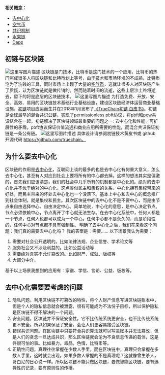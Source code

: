 ﻿**相关概念：**

- [去中心化](https://baike.baidu.com/item/%E5%8E%BB%E4%B8%AD%E5%BF%83%E5%8C%96/8719532?fr=aladdin)
- [空气币](https://www.jfq.com/college/rationale/10463.shtml)
- [共识机制](https://blog.csdn.net/jeffrey__zhou/article/details/56672948)
- [水果链](https://blog.csdn.net/happyfromtbq/article/details/80574610)
- [Dapp](https://baijiahao.baidu.com/s?id=1593069693690800933&wfr=spider&for=pc)

初链与区块链
------
![这里写图片描述](https://img-blog.csdn.net/20180815125125720?watermark/2/text/aHR0cHM6Ly9ibG9nLmNzZG4ubmV0L3FxXzM4NzY4Nzgz/font/5a6L5L2T/fontsize/400/fill/I0JBQkFCMA==/dissolve/70)
区块链是门技术，比特币是这门技术的一个应用，比特币的热门照成很多人将区块链和比特币划上等号，由于技术和市场环境的不成熟，比特币沦为了洗钱的工具，同时市场上出现了大量的[空气币](https://www.jfq.com/college/rationale/10463.shtml)，这就让很多人对区块链产生了质疑，认为区块链就是做传销的。然而随着时间的流逝，这些上层沙土终将逝去，留下的将是底层的区块链技术。
![这里写图片描述](https://img-blog.csdn.net/20180815125358631?watermark/2/text/aHR0cHM6Ly9ibG9nLmNzZG4ubmV0L3FxXzM4NzY4Nzgz/font/5a6L5L2T/fontsize/400/fill/I0JBQkFCMA==/dissolve/70)
为打造免费、开放、安全、高效、易用的区块链技术基础行业基础设施，建设区块链经济体运营商业基础设施，[初链](https://www.truechain.pro/zh/)项目应运而生并在2018年1月发布了[《TrueChain初链 白皮书》](https://www.truechain.pro/Truechain.pdf)。初链是全球最早的混合共识公链，实现了permissionless pbft协议，将[pbft和pow](https://blog.csdn.net/jeffrey__zhou/article/details/56672948)共识结合在一起。初链解决了区块链领域最重要的问题之一: 去中心化和性能／可扩展性的矛盾。pbft协议保证价值流通和商业应用所需要的性能，而混合共识保证初链是一条公有链。
![这里写图片描述](https://img-blog.csdn.net/20180815154156942?watermark/2/text/aHR0cHM6Ly9ibG9nLmNzZG4ubmV0L3FxXzM4NzY4Nzgz/font/5a6L5L2T/fontsize/400/fill/I0JBQkFCMA==/dissolve/70)
具体设计请参阅初链技术黄皮书或 github 开源代码 https://github.com/truechain。

为什么要去中心化
--------
区块链的作用是[去中心化](https://baike.baidu.com/item/%E5%8E%BB%E4%B8%AD%E5%BF%83%E5%8C%96/8719532?fr=aladdin)，互联网上谈的最多的也是去中心化有何重大意义，怎么去中心化，甚至有人对应到社会上要将所有的中心都去掉。这样的想法其实是偏激的，首先我们应该清楚，我们的社会中几乎所有的机制都是中心化的。绝对的去中心化并不优于绝对的中心化，这点类似民主和集权的关系，中心化拥有集权带来的好处，而民主带来的坏处去中心化也一个没落下。基本上中心和去中心的概念推广到社会体制，就是集权和民主。其次区块链中的去中心化不是不要中心，而是由节点来自由选择中心、自由决定中心。简单地说，中心化的意思，是中心决定节点。节点必须依赖中心，节点离开了中心就无法生存。在去中心化系统中，任何人都是一个节点，任何人也都可以成为一个中心。任何中心都不是永久的，而是阶段性的，任何中心对节点都不具有强制性。
明确了去中心化之后，我们在来看这个问题：我们真的需要去中心化吗？
我的答案是：需要......
以下场景我认为需要：

 1. 需要对社会公开透明的。比如法律法规、企业信誉、学术论文等
 2. 服务社会又不涉及利益的。比如公益活动等
 3. 需要绝对真实不允许篡改的。比如财产、成就、版权等
 4. 大部分中介。

基于以上场景我想到的应用有：家谱、学信、言论、公益、版权等。

去中心化需要要考虑的问题
-------------------

 1. 隐私问题。利用区块链不可篡改的特性，将个人财产信息写进区块链账本中，但是个人的隐私信息就会被泄露，很有可能成为不法份子目标，所以保护隐私是区块链不得不解决的一个问题。
 2. 安全问题。区块链并不保证安全性。它不比传统系统更安全，也不比传统系统更不安全。所以如果保证了安全，会让人们更容易接受区块链。
 3. 错误共识问题。在区块链中只要符合共识算法就可以写进账本并无法篡改，但是人们的贪念一旦达成共识，那么区块链就会沦为不良信息传递的载体，这是件很可怕的事。比如暴力，毒品，色情，比特币等。
 4. 正确性问题。真理往往掌握在少数人手里，而在区块链中，真理只会掌握在多数人手里，这时就会出现，如果多数人掌握的不是真理呢？这就像曾生杀人，哥白尼的日心说一样。所以区块链不能只做区块链，要做智能区块链，要有选择性的记录，要有原则性的传播。



